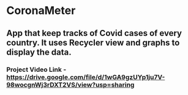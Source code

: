 # CoronaMeter
## App that keep tracks of Covid cases of every country. It uses Recycler view and graphs to display the data.
### Project Video Link - https://drive.google.com/file/d/1wGA9gzUYp1ju7V-98wocgnWj3rDXT2VS/view?usp=sharing
